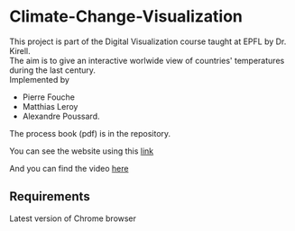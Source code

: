 # Climate-Change-Visualization

This project is part of the Digital Visualization course taught at EPFL by Dr. Kirell.  
The aim is to give an interactive worlwide view of countries' temperatures during the last century.  
Implemented by 
- Pierre Fouche 
- Matthias Leroy
- Alexandre Poussard.


The process book (pdf) is in the repository.  

You can see the website using this [link](https://alexandrepoussard.github.io/Climate-Change-Visualization/) 

And you can find the video [here](https://www.google.com)


## Requirements

Latest version of Chrome browser
